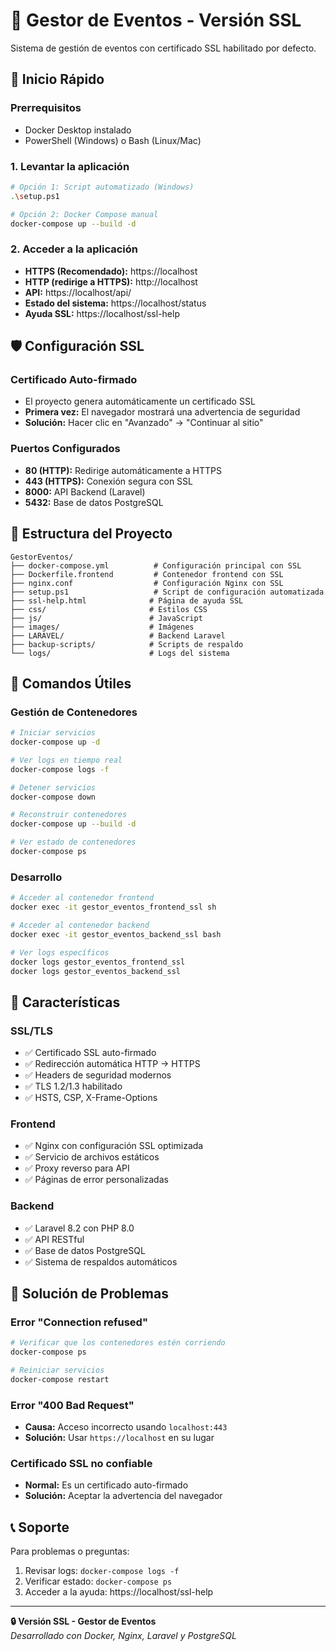 # 🔐 Gestor de Eventos - Versión SSL

Sistema de gestión de eventos con certificado SSL habilitado por defecto.

## 🚀 Inicio Rápido

### Prerrequisitos
- Docker Desktop instalado
- PowerShell (Windows) o Bash (Linux/Mac)

### 1. Levantar la aplicación
```bash
# Opción 1: Script automatizado (Windows)
.\setup.ps1

# Opción 2: Docker Compose manual
docker-compose up --build -d
```

### 2. Acceder a la aplicación
- **HTTPS (Recomendado):** https://localhost
- **HTTP (redirige a HTTPS):** http://localhost
- **API:** https://localhost/api/
- **Estado del sistema:** https://localhost/status
- **Ayuda SSL:** https://localhost/ssl-help

## 🛡️ Configuración SSL

### Certificado Auto-firmado
- El proyecto genera automáticamente un certificado SSL
- **Primera vez:** El navegador mostrará una advertencia de seguridad
- **Solución:** Hacer clic en "Avanzado" → "Continuar al sitio"

### Puertos Configurados
- **80 (HTTP):** Redirige automáticamente a HTTPS
- **443 (HTTPS):** Conexión segura con SSL
- **8000:** API Backend (Laravel)
- **5432:** Base de datos PostgreSQL

## 📁 Estructura del Proyecto

```
GestorEventos/
├── docker-compose.yml          # Configuración principal con SSL
├── Dockerfile.frontend         # Contenedor frontend con SSL
├── nginx.conf                  # Configuración Nginx con SSL
├── setup.ps1                   # Script de configuración automatizada
├── ssl-help.html              # Página de ayuda SSL
├── css/                       # Estilos CSS
├── js/                        # JavaScript
├── images/                    # Imágenes
├── LARAVEL/                   # Backend Laravel
├── backup-scripts/            # Scripts de respaldo
└── logs/                      # Logs del sistema
```

## 🔧 Comandos Útiles

### Gestión de Contenedores
```bash
# Iniciar servicios
docker-compose up -d

# Ver logs en tiempo real
docker-compose logs -f

# Detener servicios
docker-compose down

# Reconstruir contenedores
docker-compose up --build -d

# Ver estado de contenedores
docker-compose ps
```

### Desarrollo
```bash
# Acceder al contenedor frontend
docker exec -it gestor_eventos_frontend_ssl sh

# Acceder al contenedor backend
docker exec -it gestor_eventos_backend_ssl bash

# Ver logs específicos
docker logs gestor_eventos_frontend_ssl
docker logs gestor_eventos_backend_ssl
```

## 🌟 Características

### SSL/TLS
- ✅ Certificado SSL auto-firmado
- ✅ Redirección automática HTTP → HTTPS
- ✅ Headers de seguridad modernos
- ✅ TLS 1.2/1.3 habilitado
- ✅ HSTS, CSP, X-Frame-Options

### Frontend
- ✅ Nginx con configuración SSL optimizada
- ✅ Servicio de archivos estáticos
- ✅ Proxy reverso para API
- ✅ Páginas de error personalizadas

### Backend
- ✅ Laravel 8.2 con PHP 8.0
- ✅ API RESTful
- ✅ Base de datos PostgreSQL
- ✅ Sistema de respaldos automáticos

## 🐛 Solución de Problemas

### Error "Connection refused"
```bash
# Verificar que los contenedores estén corriendo
docker-compose ps

# Reiniciar servicios
docker-compose restart
```

### Error "400 Bad Request"
- **Causa:** Acceso incorrecto usando `localhost:443`
- **Solución:** Usar `https://localhost` en su lugar

### Certificado SSL no confiable
- **Normal:** Es un certificado auto-firmado
- **Solución:** Aceptar la advertencia del navegador

## 📞 Soporte

Para problemas o preguntas:
1. Revisar logs: `docker-compose logs -f`
2. Verificar estado: `docker-compose ps`
3. Acceder a la ayuda: https://localhost/ssl-help

---

**🔒 Versión SSL - Gestor de Eventos**  
*Desarrollado con Docker, Nginx, Laravel y PostgreSQL*
